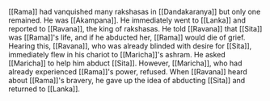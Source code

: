 [[Rama]] had vanquished many rakshasas in [[Dandakaranya]] but only one remained. He was [[Akampana]]. He immediately went to [[Lanka]] and reported to [[Ravana]], the king of rakshasas. He told [[Ravana]] that [[Sita]] was [[Rama]]'s life, and if he abducted her, [[Rama]] would die of grief. Hearing this, [[Ravana]], who was already blinded with desire for [[Sita]], immediately flew in his chariot to [[Maricha]]'s ashram. He asked [[Maricha]] to help him abduct [[Sita]]. However, [[Maricha]], who had already experienced [[Rama]]'s power, refused. When [[Ravana]] heard about [[Rama]]'s bravery, he gave up the idea of abducting [[Sita]] and returned to [[Lanka]].